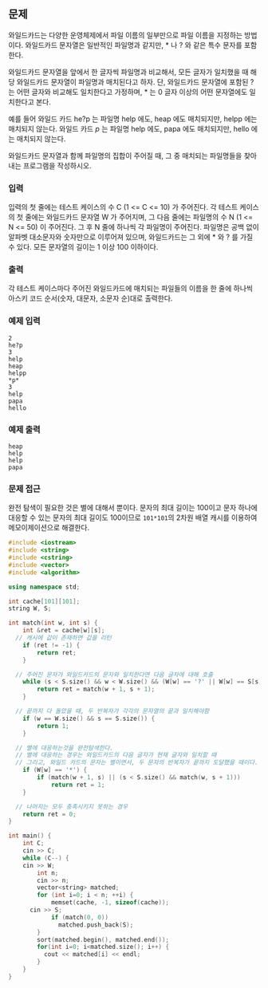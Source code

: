 ## 문제

와일드카드는 다양한 운영체제에서 파일 이름의 일부만으로 파일 이름을 지정하는 방법이다. 와일드카드 문자열은 일반적인 파일명과 같지만, * 나 ? 와 같은 특수 문자를 포함한다.

와일드카드 문자열을 앞에서 한 글자씩 파일명과 비교해서, 모든 글자가 일치했을 때 해당 와일드카드 문자열이 파일명과 매치된다고 하자. 단, 와일드카드 문자열에 포함된 ? 는 어떤 글자와 비교해도 일치한다고 가정하며, * 는 0 글자 이상의 어떤 문자열에도 일치한다고 본다.

예를 들어 와일드 카드 he?p 는 파일명 help 에도, heap 에도 매치되지만, helpp 에는 매치되지 않는다. 와일드 카드 *p* 는 파일명 help 에도, papa 에도 매치되지만, hello 에는 매치되지 않는다.

와일드카드 문자열과 함께 파일명의 집합이 주어질 때, 그 중 매치되는 파일명들을 찾아내는 프로그램을 작성하시오.

### 입력

입력의 첫 줄에는 테스트 케이스의 수 C (1 <= C <= 10) 가 주어진다. 각 테스트 케이스의 첫 줄에는 와일드카드 문자열 W 가 주어지며, 그 다음 줄에는 파일명의 수 N (1 <= N <= 50) 이 주어진다. 그 후 N 줄에 하나씩 각 파일명이 주어진다. 파일명은 공백 없이 알파벳 대소문자와 숫자만으로 이루어져 있으며, 와일드카드는 그 외에 * 와 ? 를 가질 수 있다. 모든 문자열의 길이는 1 이상 100 이하이다.

### 출력

각 테스트 케이스마다 주어진 와일드카드에 매치되는 파일들의 이름을 한 줄에 하나씩 아스키 코드 순서(숫자, 대문자, 소문자 순)대로 출력한다.

### 예제 입력
```
2
he?p
3
help
heap
helpp
*p*
3
help
papa
hello
```
### 예제 출력
```
heap
help
help
papa
```

### 문제 접근
완전 탐색이 필요한 것은 별에 대해서 뿐이다.
문자의 최대 길이는 100이고 문자 하나에 대응할 수 있는 문자의 최대 길이도 100이므로 `101*101`의 2차원 배열 캐시를 이용하여 메모이제이션으로 해결한다.

```cpp
#include <iostream>
#include <string>
#include <cstring>
#include <vector>
#include <algorithm>

using namespace std;

int cache[101][101];
string W, S;

int match(int w, int s) {
	int &ret = cache[w][s];
  // 캐시에 값이 존재하면 값을 리턴
	if (ret != -1) {
		return ret;
	}

  // 주어진 문자가 와일드카드의 문자와 일치한다면 다음 글자에 대해 호출
	while (s < S.size() && w < W.size() && (W[w] == '?' || W[w] == S[s])) {
		return ret = match(w + 1, s + 1);
	}

  // 끝까지 다 돌았을 때, 두 반복자가 각각의 문자열의 끝과 일치해야함
	if (w == W.size() && s == S.size()) {
		return 1;
	}

  // 별에 대응하는것을 완전탐색한다.
  // 별에 대응하는 경우는 와일드카드의 다음 글자가 현재 글자와 일치할 때
  // 그리고, 와일드 카드의 문자는 별이면서, 두 문자의 반복자가 끝까지 도달했을 때이다. 
	if (W[w] == '*') {
		if (match(w + 1, s) || (s < S.size() && match(w, s + 1)))
			return ret = 1;
	}

  // 나머지는 모두 충족시키지 못하는 경우
	return ret = 0;
}

int main() {
	int C;
	cin >> C;
	while (C--) {
    cin >> W;
		int n;
		cin >> n;
		vector<string> matched;
		for (int i=0; i < n; ++i) {
			memset(cache, -1, sizeof(cache));
      cin >> S;
			if (match(0, 0))
			  matched.push_back(S);
		}
		sort(matched.begin(), matched.end());
		for(int i=0; i<matched.size(); i++) {
		  cout << matched[i] << endl;
		}
	}
}
```